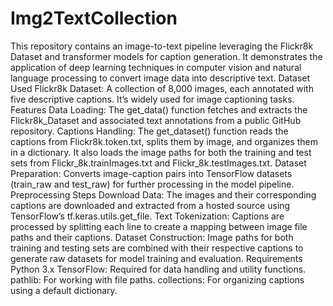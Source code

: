 # Img2TextCollection
This repository contains an image-to-text pipeline leveraging the Flickr8k Dataset and transformer models for caption generation. It demonstrates the application of deep learning techniques in computer vision and natural language processing to convert image data into descriptive text.
Dataset Used
Flickr8k Dataset: A collection of 8,000 images, each annotated with five descriptive captions. It’s widely used for image captioning tasks.
Features
Data Loading: The get_data() function fetches and extracts the Flickr8k_Dataset and associated text annotations from a public GitHub repository.
Captions Handling: The get_dataset() function reads the captions from Flickr8k.token.txt, splits them by image, and organizes them in a dictionary. It also loads the image paths for both the training and test sets from Flickr_8k.trainImages.txt and Flickr_8k.testImages.txt.
Dataset Preparation: Converts image-caption pairs into TensorFlow datasets (train_raw and test_raw) for further processing in the model pipeline.
Preprocessing Steps
Download Data: The images and their corresponding captions are downloaded and extracted from a hosted source using TensorFlow’s tf.keras.utils.get_file.
Text Tokenization: Captions are processed by splitting each line to create a mapping between image file paths and their captions.
Dataset Construction: Image paths for both training and testing sets are combined with their respective captions to generate raw datasets for model training and evaluation.
Requirements
Python 3.x
TensorFlow: Required for data handling and utility functions.
pathlib: For working with file paths.
collections: For organizing captions using a default dictionary.
